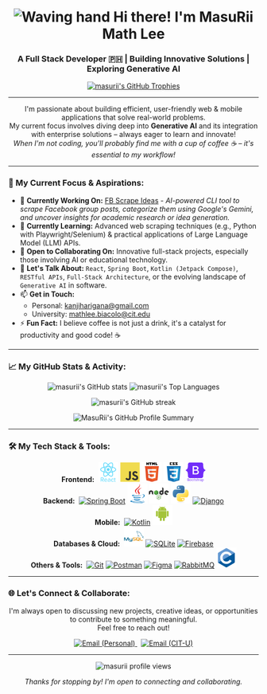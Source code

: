 <h1 align="center">
  <img src="https://media.giphy.com/media/hvRJCLFzcasrR4ia7z/giphy.gif" width="30px" alt="Waving hand">
  Hi there! I'm MasuRii Math Lee
</h1>

<h3 align="center">
  A Full Stack Developer 🇵🇭 | Building Innovative Solutions | Exploring Generative AI
</h3>

<p align="center">
  <a href="https://github.com/MasuRii">
    <img src="https://github-profile-trophy.vercel.app/?username=masurii&theme=default&margin-w=15&margin-h=15&no-frame=true&column=7" alt="masurii's GitHub Trophies" />
  </a>
</p>

---

<p align="center">
  I'm passionate about building efficient, user-friendly web & mobile applications that solve real-world problems.
  <br>
  My current focus involves diving deep into <strong>Generative AI</strong> and its integration with enterprise solutions – always eager to learn and innovate!
  <br>
  <em>When I'm not coding, you'll probably find me with a cup of coffee ☕ – it's essential to my workflow!</em>
</p>

---

### 🎯 My Current Focus & Aspirations:

- 🔭 **Currently Working On:** [FB Scrape Ideas](https://github.com/MasuRii/FBScrapeIdeas) - *AI-powered CLI tool to scrape Facebook group posts, categorize them using Google's Gemini, and uncover insights for academic research or idea generation.*
- 🌱 **Currently Learning:** Advanced web scraping techniques (e.g., Python with Playwright/Selenium) & practical applications of Large Language Model (LLM) APIs.
- 🤝 **Open to Collaborating On:** Innovative full-stack projects, especially those involving AI or educational technology.
- 🤔 **Let's Talk About:** `React`, `Spring Boot`, `Kotlin (Jetpack Compose)`, `RESTful APIs`, `Full-Stack Architecture`, or the evolving landscape of `Generative AI` in software.
- 📫 **Get in Touch:**
    - Personal: [kanjiharigana@gmail.com](mailto:kanjiharigana@gmail.com)
    - University: [mathlee.biacolo@cit.edu](mailto:mathlee.biacolo@cit.edu)
- ⚡ **Fun Fact:** I believe coffee is not just a drink, it's a catalyst for productivity and good code! ☕

---

### 📈 My GitHub Stats & Activity:

<!-- These stats auto-update! -->
<p align="center">
  <img src="https://github-readme-stats.vercel.app/api?username=masurii&show_icons=true&locale=en&theme=default&count_private=true&hide_border=true&line_height=28" alt="masurii's GitHub stats" height="180em" />
  <img src="https://github-readme-stats.vercel.app/api/top-langs/?username=masurii&layout=compact&locale=en&theme=default&hide_border=true&langs_count=8" alt="masurii's Top Languages" height="180em" />
</p>
<p align="center">
  <img src="https://github-readme-streak-stats.herokuapp.com/?user=masurii&theme=default&hide_border=true" alt="masurii's GitHub streak" />
</p>
<p align="center">
  <img src="https://github-profile-summary-cards.vercel.app/api/cards/profile-details?username=MasuRii&theme=default&hide_border=true" alt="MasuRii's GitHub Profile Summary"/>
</p>

---

### 🛠️ My Tech Stack & Tools:

<p align="center">
  <strong>Frontend:</strong> 
  <a href="https://reactjs.org/" target="_blank" rel="noreferrer"><img src="https://raw.githubusercontent.com/devicons/devicon/master/icons/react/react-original-wordmark.svg" alt="React" width="40" height="40"/></a>
  <a href="https://developer.mozilla.org/en-US/docs/Web/JavaScript" target="_blank" rel="noreferrer"><img src="https://raw.githubusercontent.com/devicons/devicon/master/icons/javascript/javascript-original.svg" alt="JavaScript" width="40" height="40"/></a>
  <a href="https://www.w3.org/html/" target="_blank" rel="noreferrer"><img src="https://raw.githubusercontent.com/devicons/devicon/master/icons/html5/html5-original-wordmark.svg" alt="HTML5" width="40" height="40"/></a>
  <a href="https://www.w3schools.com/css/" target="_blank" rel="noreferrer"><img src="https://raw.githubusercontent.com/devicons/devicon/master/icons/css3/css3-original-wordmark.svg" alt="CSS3" width="40" height="40"/></a>
  <a href="https://getbootstrap.com" target="_blank" rel="noreferrer"><img src="https://raw.githubusercontent.com/devicons/devicon/master/icons/bootstrap/bootstrap-plain-wordmark.svg" alt="Bootstrap" width="40" height="40"/></a>
  <br/>
  <strong>Backend:</strong> 
  <a href="https://spring.io/" target="_blank" rel="noreferrer"><img src="https://www.vectorlogo.zone/logos/springio/springio-icon.svg" alt="Spring Boot" width="40" height="40"/></a>
  <a href="https://www.java.com" target="_blank" rel="noreferrer"><img src="https://raw.githubusercontent.com/devicons/devicon/master/icons/java/java-original.svg" alt="Java" width="40" height="40"/></a>
  <a href="https://nodejs.org" target="_blank" rel="noreferrer"><img src="https://raw.githubusercontent.com/devicons/devicon/master/icons/nodejs/nodejs-original-wordmark.svg" alt="Node.js" width="40" height="40"/></a>
  <a href="https://www.python.org" target="_blank" rel="noreferrer"><img src="https://raw.githubusercontent.com/devicons/devicon/master/icons/python/python-original.svg" alt="Python" width="40" height="40"/></a>
  <a href="https://www.djangoproject.com/" target="_blank" rel="noreferrer"><img src="https://cdn.worldvectorlogo.com/logos/django.svg" alt="Django" width="40" height="40"/></a>
  <br/>
  <strong>Mobile:</strong> 
  <a href="https://kotlinlang.org" target="_blank" rel="noreferrer"><img src="https://www.vectorlogo.zone/logos/kotlinlang/kotlinlang-icon.svg" alt="Kotlin" width="40" height="40"/></a>
  <a href="https://developer.android.com" target="_blank" rel="noreferrer"><img src="https://raw.githubusercontent.com/devicons/devicon/master/icons/android/android-original-wordmark.svg" alt="Android" width="40" height="40"/></a>
  <br/>
  <strong>Databases & Cloud:</strong> 
  <a href="https://www.mysql.com/" target="_blank" rel="noreferrer"><img src="https://raw.githubusercontent.com/devicons/devicon/master/icons/mysql/mysql-original-wordmark.svg" alt="MySQL" width="40" height="40"/></a>
  <a href="https://www.sqlite.org/" target="_blank" rel="noreferrer"><img src="https://www.vectorlogo.zone/logos/sqlite/sqlite-icon.svg" alt="SQLite" width="40" height="40"/></a>
  <a href="https://firebase.google.com/" target="_blank" rel="noreferrer"><img src="https://www.gstatic.com/devrel-devsite/prod/ve761bca974e16662f27aa8810df6d144acde5bdbeeca0dfd50e25f86621eaa19/firebase/images/lockup.svg" alt="Firebase" width="100" height="30"/></a> <!-- Adjusted size for Firebase lockup logo -->
  <br/>
  <strong>Others & Tools:</strong> 
  <a href="https://git-scm.com/" target="_blank" rel="noreferrer"><img src="https://www.vectorlogo.zone/logos/git-scm/git-scm-icon.svg" alt="Git" width="40" height="40"/></a>
  <a href="https://postman.com" target="_blank" rel="noreferrer"><img src="https://www.vectorlogo.zone/logos/getpostman/getpostman-icon.svg" alt="Postman" width="40" height="40"/></a>
  <a href="https://www.figma.com/" target="_blank" rel="noreferrer"><img src="https://www.vectorlogo.zone/logos/figma/figma-icon.svg" alt="Figma" width="40" height="40"/></a>
  <a href="https://www.rabbitmq.com" target="_blank" rel="noreferrer"><img src="https://www.vectorlogo.zone/logos/rabbitmq/rabbitmq-icon.svg" alt="RabbitMQ" width="40" height="40"/></a>
  <a href="https://www.cprogramming.com/" target="_blank" rel="noreferrer"><img src="https://raw.githubusercontent.com/devicons/devicon/master/icons/c/c-original.svg" alt="C" width="40" height="40"/></a>
</p>

---

### 🌐 Let's Connect & Collaborate:

<p align="center">
  I'm always open to discussing new projects, creative ideas, or opportunities to contribute to something meaningful.
  <br>
  Feel free to reach out!
</p>
<p align="center">
  <a href="mailto:kanjiharigana@gmail.com" target="_blank">
    <img src="https://img.shields.io/badge/Gmail-D14836?style=for-the-badge&logo=gmail&logoColor=white" alt="Email (Personal)"/>
  </a>
   
  <a href="mailto:mathlee.biacolo@cit.edu" target="_blank">
    <img src="https://img.shields.io/badge/University%20Email-0078D4?style=for-the-badge&logo=microsoft-outlook&logoColor=white" alt="Email (CIT-U)"/>
  </a>
</p>

---

<p align="center">
  <img src="https://komarev.com/ghpvc/?username=masurii&label=Profile%20Views&color=0e75b6&style=flat" alt="masurii profile views" />
</p>

<p align="center">
  <em>Thanks for stopping by! I'm open to connecting and collaborating.</em>
</p>

